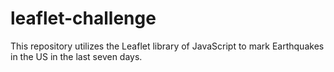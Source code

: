 # leaflet-challenge
This repository utilizes the Leaflet library of JavaScript to mark Earthquakes in the US in the last seven days.
